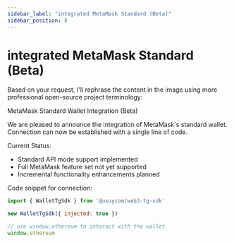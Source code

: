 ```yaml
---
sidebar_label: "integrated MetaMask Standard (Beta)"
sidebar_position: 8
---
```


# integrated MetaMask Standard (Beta)

Based on your request, I'll rephrase the content in the image using more professional open-source project terminology:

MetaMask Standard Wallet Integration (Beta)

We are pleased to announce the integration of MetaMask's standard wallet. Connection can now be established with a single line of code.

Current Status:
- Standard API mode support implemented
- Full MetaMask feature set not yet supported
- Incremental functionality enhancements planned

Code snippet for connection:
```javascript
import { WalletTgSdk } from '@uxuycom/web3-tg-sdk'

new WalletTgSdk({ injected: true })

// use window.ethereum to interact with the wallet
window.ethereum
```

